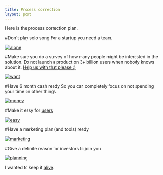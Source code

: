 ```yaml
---
title: Process correction
layout: post
---
```


Here is the process correction plan.

#Don't play solo song
For a startup you need a team.

[![alone](http://cdn.meme.am/instances/400x/49930952.jpg)](http://memegenerator.net/instance/49930952)

#Make sure you do a survey
of how many people might be interested in the solution. Do not launch a product on 3+ billion users when nobody knows about it. [Help us with that please :)](http://invite.nerdspal.com)

[![want](https://lovestats.files.wordpress.com/2012/07/success-kid-short-survey.jpg?w=620)](https://lovestats.wordpress.com/dman/survey-research-statistics-meme/)

#Have 6 month cash ready
So you can completely focus on not spending your time on other things

[![money](http://blog.dwolla.com/wp-content/uploads/2013/01/found-money-meme.jpg)](http://blog.dwolla.com/7-smart-tools-for-tracking-your-finances/found-money-meme/)

#Make it easy for [users](http://blogx.nerdspal.com/experimenting-ionic/)

[![easy](http://www.quickmeme.com/img/6f/6f704886df13893db5223284b5d98cd1cbc3a59343a3a1a113d862b3afcc249a.jpg)](http://www.quickmeme.com/Panda-Take-It-Easy)

#Have a marketing plan
(and tools) ready

[![marketing](https://40.media.tumblr.com/ae8a90ba199154a5667d357c9409feaa/tumblr_n7p6u2Szsa1ty1in6o1_500.jpg)](https://www.tumblr.com/search/marketing%20meme)

#Give a definite reason
for investors to join you

[![planning](http://www.honeytechblog.com/wp-content/uploads/2009/05/business-plan.jpg)](http://startupmeme.com/tag/business-structure/)

I wanted to keep it [alive](http://briandoddonleadership.com/2014/05/03/20-leadership-quotes-and-lessons-from-the-amazing-spider-man-2-gwen-stacy-speech/).

